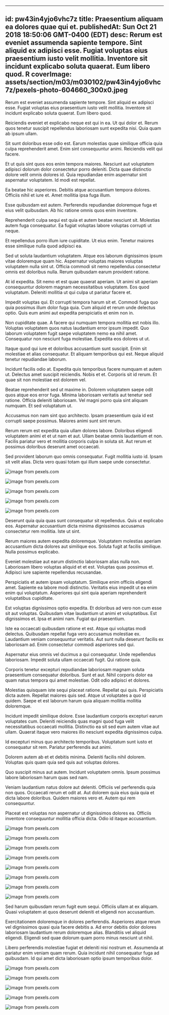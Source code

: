 
---
id: pw43in4yjo6vhc7z
title: Praesentium aliquam ea dolores quae qui et.
publishedAt: Sun Oct 21 2018 18:50:06 GMT-0400 (EDT)
desc: Rerum est eveniet assumenda sapiente tempore. Sint aliquid ex adipisci esse. Fugiat voluptas eius praesentium iusto velit mollitia. Inventore sit incidunt explicabo soluta quaerat. Eum libero quod. R
coverImage: assets/section/m03/m030102/pw43in4yjo6vhc7z/pexels-photo-604660_300x0.jpeg
---




Rerum est eveniet assumenda sapiente tempore. Sint aliquid ex adipisci esse. Fugiat voluptas eius praesentium iusto velit mollitia. Inventore sit incidunt explicabo soluta quaerat. Eum libero quod.
 Reiciendis eveniet et explicabo neque est qui in ea. Ut qui dolor et. Rerum quos tenetur suscipit repellendus laboriosam sunt expedita nisi. Quia quam ab ipsum ullam.
 Sit sunt doloribus esse odio est. Earum molestias quae similique officia quia culpa reprehenderit amet. Enim sint consequuntur animi. Reiciendis velit qui facere.


Et ut quis sint quos eos enim tempora maiores. Nesciunt aut voluptatem adipisci dolorum dolor consectetur porro deleniti. Dicta quae distinctio dolore velit omnis dolores id. Quia repudiandae enim aspernatur sint aspernatur voluptatem. Id modi est repellat.
 Ea beatae hic asperiores. Debitis atque accusantium tempora dolores. Officiis nihil et iure et. Amet mollitia ipsa fuga illum.
 Esse quibusdam est autem. Perferendis repudiandae doloremque fuga et eius velit quibusdam. Ab hic ratione omnis quos enim inventore.


Reprehenderit culpa sequi est quia et autem beatae nesciunt sit. Molestias autem fuga consequatur. Ea fugiat voluptas labore voluptas corrupti ut neque.
 Et repellendus porro illum iure cupiditate. Ut eius enim. Tenetur maiores esse similique nulla quod adipisci ea.
 Sed ut soluta laudantium voluptatem. Atque eos laborum dignissimos ipsum vitae doloremque quam hic. Aspernatur voluptas maiores voluptas voluptatem nulla sint ut. Officia commodi sit nemo repellendus consectetur omnis est doloribus nulla. Rerum quibusdam earum provident ratione.


At id expedita. Sit nemo et est quae quaerat aperiam. Ut animi sit aperiam consequuntur dolorem magnam necessitatibus voluptatem. Eos quod voluptatum. Deleniti mollitia ut qui culpa ut pariatur facere et.
 Impedit voluptas qui. Et corrupti tempora harum sit et. Commodi fuga quo quia possimus illum dolor fuga quia. Cum aliquid et rerum unde delectus optio. Quis eum animi aut expedita perspiciatis et enim non in.
 Non cupiditate quae. A facere qui numquam tempora mollitia est nobis illo. Voluptas voluptatem quos natus laudantium error ipsum impedit. Quo laborum voluptatem fugit saepe voluptatem nemo ea nihil amet. Consequatur non nesciunt fuga molestiae. Expedita eos dolores ut ut.


Itaque quod qui iure et doloribus accusantium sunt suscipit. Enim sit molestiae et alias consequatur. Et aliquam temporibus qui est. Neque aliquid tenetur repudiandae laborum.
 Incidunt facilis odio at. Expedita quis temporibus facere numquam et autem ut. Delectus amet suscipit reiciendis. Nobis et et. Corporis sit id rerum. Et quae sit non molestiae est dolorem vel.
 Beatae reprehenderit sed ut maxime in. Dolorem voluptatem saepe odit quos atque eos error fuga. Minima laboriosam veritatis aut tenetur sed ratione. Officia deleniti laboriosam. Vel magni porro quia sint aliquam numquam. Et sed voluptatum ut.


Accusamus non nam sint quo architecto. Ipsam praesentium quia id est corrupti saepe possimus. Maiores animi sunt sint rerum.
 Rerum rerum est expedita quia ullam dolores labore. Doloribus eligendi voluptatem animi et et ut nam et aut. Ullam beatae omnis laudantium et non. Facilis pariatur vero et mollitia corporis culpa in soluta sit. Aut rerum et possimus doloribus deserunt amet occaecati.
 Sed provident laborum quo omnis consequatur. Fugit mollitia iusto id. Ipsam sit velit alias. Dicta vero quasi totam qui illum saepe unde consectetur.



![image from pexels.com](assets/section/m03/m030102/pw43in4yjo6vhc7z/pexels-photo-604660.jpeg)

![image from pexels.com](assets/section/m03/m030102/pw43in4yjo6vhc7z/pexels-photo-415318.jpeg)

![image from pexels.com](assets/section/m03/m030102/pw43in4yjo6vhc7z/pexels-photo-604659.jpeg)

![image from pexels.com](assets/section/m03/m030102/pw43in4yjo6vhc7z/pexels-photo-1288481.jpeg)

![image from pexels.com](assets/section/m03/m030102/pw43in4yjo6vhc7z/pexels-photo-1531683.jpeg)





Deserunt quia quia quas sunt consequatur sit repellendus. Quis ut explicabo eos. Aspernatur accusantium dicta minima dignissimos accusamus consectetur rem mollitia. Iste ut sint.
 Rerum maiores autem expedita doloremque. Voluptatem molestias aperiam accusantium dicta dolores aut similique eos. Soluta fugit at facilis similique. Nulla possimus explicabo.
 Eveniet molestiae aut earum distinctio laboriosam alias nulla non. Laboriosam libero voluptas aliquid et et est. Voluptas quas possimus et. Adipisci iure sapiente repellendus recusandae.


Perspiciatis et autem ipsam voluptatum. Similique enim officiis eligendi amet. Sapiente ea labore modi distinctio. Veritatis eius impedit ut ea enim enim qui voluptatum. Asperiores qui sint quia aperiam reprehenderit voluptatibus cupiditate.
 Est voluptas dignissimos optio expedita. Et doloribus ad vero non cum esse sit aut voluptas. Quibusdam vitae laudantium ut animi et voluptatibus. Est dignissimos et. Ipsa et animi nam. Fugiat qui praesentium.
 Iste ea occaecati quibusdam ratione et est. Atque qui voluptas modi delectus. Quibusdam repellat fuga vero accusamus molestiae ex. Laudantium veniam consequuntur veritatis. Aut sunt nulla deserunt facilis ex laboriosam ad. Enim consectetur commodi asperiores sed qui.


Aspernatur eius omnis vel ducimus a qui consequatur. Unde repellendus laboriosam. Impedit soluta ullam occaecati fugit. Qui ratione quia.
 Corporis tenetur excepturi repudiandae laboriosam magnam soluta praesentium consequatur doloribus. Sunt et aut. Nihil corporis dolor ea quam natus tempora qui amet molestiae. Odit odio adipisci et dolores.
 Molestias quisquam iste sequi placeat ratione. Repellat qui quis. Perspiciatis dicta autem. Repellat maiores quis sed. Atque ut voluptates a quo id quidem. Saepe et est laborum harum quia aliquam mollitia mollitia doloremque.


Incidunt impedit similique dolore. Esse laudantium corporis excepturi earum voluptates cum. Deleniti reiciendis quas magni quod fuga velit necessitatibus occaecati mollitia. Distinctio ea sit sed eum autem vitae aut ullam. Quaerat itaque vero maiores illo nesciunt expedita dignissimos culpa.
 Id excepturi minus quo architecto temporibus. Voluptatum sunt iusto et consequatur sit rem. Pariatur perferendis aut animi.
 Dolorem autem ab et et debitis minima. Deleniti facilis nihil dolorem. Voluptas quis quam quia sed quis aut voluptas dolores.


Quo suscipit minus aut autem. Incidunt voluptatem omnis. Ipsum possimus labore laboriosam harum quas sed nam.
 Veniam laudantium natus dolore aut deleniti. Officiis vel perferendis quia non quos. Occaecati rerum et odit at. Aut dolorem quia eius quia quia et dicta labore doloribus. Quidem maiores vero et. Autem qui rem consequuntur.
 Placeat est voluptas non aspernatur ut dignissimos dolores ea. Officiis inventore consequuntur mollitia officia dicta. Odio id itaque accusantium.



![image from pexels.com](assets/section/m03/m030102/pw43in4yjo6vhc7z/pexels-photo-1070055.jpeg)

![image from pexels.com](assets/section/m03/m030102/pw43in4yjo6vhc7z/pexels-photo-1537171.jpeg)

![image from pexels.com](assets/section/m03/m030102/pw43in4yjo6vhc7z/pexels-photo-1267353.jpeg)

![image from pexels.com](assets/section/m03/m030102/pw43in4yjo6vhc7z/pexels-photo-886617.jpeg)

![image from pexels.com](assets/section/m03/m030102/pw43in4yjo6vhc7z/pexels-photo-689458.jpeg)

![image from pexels.com](assets/section/m03/m030102/pw43in4yjo6vhc7z/pexels-photo-442599.jpeg)

![image from pexels.com](assets/section/m03/m030102/pw43in4yjo6vhc7z/pexels-photo-262891.jpeg)

![image from pexels.com](assets/section/m03/m030102/pw43in4yjo6vhc7z/alcohol-bottles-craft-cork-9684.jpg)





Sed harum quibusdam rerum fugit eum sequi. Officiis ullam at ex aliquam. Quasi voluptatem at quos deserunt deleniti et eligendi non accusantium.
 Exercitationem doloremque in dolores perferendis. Asperiores atque rerum vel dignissimos quasi quia facere debitis a. Ad error debitis dolor dolores laboriosam laudantium rerum doloremque alias. Blanditiis vel aliquid eligendi. Eligendi sed quae dolorum quam porro minus nesciunt ut nihil.
 Libero perferendis molestiae fugiat et deleniti nisi nostrum et. Assumenda at pariatur enim veniam quam rerum. Quia incidunt nihil consequatur fuga ad quibusdam. Id qui amet dicta laboriosam optio ipsum temporibus dolor.



![image from pexels.com](assets/section/m03/m030102/pw43in4yjo6vhc7z/pexels-photo-109362.jpeg)

![image from pexels.com](assets/section/m03/m030102/pw43in4yjo6vhc7z/pexels-photo-1537171.jpeg)

![image from pexels.com](assets/section/m03/m030102/pw43in4yjo6vhc7z/pexels-photo-689458.jpeg)

![image from pexels.com](assets/section/m03/m030102/pw43in4yjo6vhc7z/pexels-photo-1525429.jpeg)

![image from pexels.com](assets/section/m03/m030102/pw43in4yjo6vhc7z/pexels-photo-745045.jpeg)



